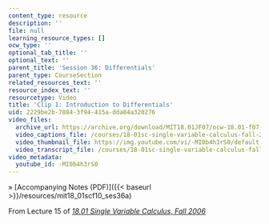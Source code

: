 ```yaml
---
content_type: resource
description: ''
file: null
learning_resource_types: []
ocw_type: ''
optional_tab_title: ''
optional_text: ''
parent_title: 'Session 36: Differentials'
parent_type: CourseSection
related_resources_text: ''
resource_index_text: ''
resourcetype: Video
title: 'Clip 1: Introduction to Differentials'
uid: 2229be2b-7884-3f94-415a-dda84a320276
video_files:
  archive_url: https://archive.org/download/MIT18.01JF07/ocw-18.01-f07-lec15_300k.mp4
  video_captions_file: /courses/18-01sc-single-variable-calculus-fall-2010/0c2556dfc466588a878175d2ccfcfe45_-MI0b4h3rS0.vtt
  video_thumbnail_file: https://img.youtube.com/vi/-MI0b4h3rS0/default.jpg
  video_transcript_file: /courses/18-01sc-single-variable-calculus-fall-2010/769f45860152ce5af0a71c6a17da8b47_-MI0b4h3rS0.pdf
video_metadata:
  youtube_id: -MI0b4h3rS0
---
```


» [Accompanying Notes (PDF)]({{< baseurl >}}/resources/mit18_01scf10_ses36a)

From Lecture 15 of [_18.01 Single Variable Calculus, Fall 2006_](/courses/18-01-single-variable-calculus-fall-2006/pages/video-lectures)